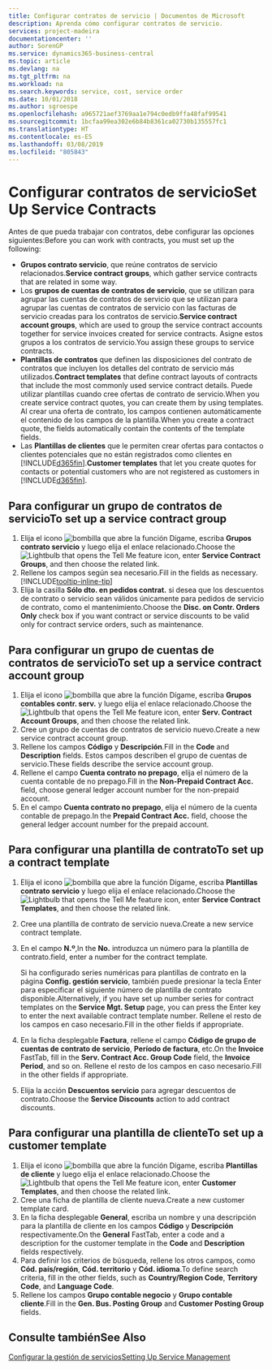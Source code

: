 ```yaml
---
title: Configurar contratos de servicio | Documentos de Microsoft
description: Aprenda cómo configurar contratos de servicio.
services: project-madeira
documentationcenter: ''
author: SorenGP
ms.service: dynamics365-business-central
ms.topic: article
ms.devlang: na
ms.tgt_pltfrm: na
ms.workload: na
ms.search.keywords: service, cost, service order
ms.date: 10/01/2018
ms.author: sgroespe
ms.openlocfilehash: a965721aef3769aa1e794c0edb9ffa48faf99541
ms.sourcegitcommit: 1bcfaa99ea302e6b84b8361ca02730b135557fc1
ms.translationtype: HT
ms.contentlocale: es-ES
ms.lasthandoff: 03/08/2019
ms.locfileid: "805843"
---
```

# <a name="set-up-service-contracts"></a><span data-ttu-id="0e0b7-103">Configurar contratos de servicio</span><span class="sxs-lookup"><span data-stu-id="0e0b7-103">Set Up Service Contracts</span></span>
<span data-ttu-id="0e0b7-104">Antes de que pueda trabajar con contratos, debe configurar las opciones siguientes:</span><span class="sxs-lookup"><span data-stu-id="0e0b7-104">Before you can work with contracts, you must set up the following:</span></span> 

* <span data-ttu-id="0e0b7-105">**Grupos contrato servicio**, que reúne contratos de servicio relacionados.</span><span class="sxs-lookup"><span data-stu-id="0e0b7-105">**Service contract groups**, which gather service contracts that are related in some way.</span></span>
* <span data-ttu-id="0e0b7-106">Los **grupos de cuentas de contratos de servicio**, que se utilizan para agrupar las cuentas de contratos de servicio que se utilizan para agrupar las cuentas de contratos de servicio con las facturas de servicio creadas para los contratos de servicio.</span><span class="sxs-lookup"><span data-stu-id="0e0b7-106">**Service contract account groups**, which are used to group the service contract accounts together for service invoices created for service contracts.</span></span> <span data-ttu-id="0e0b7-107">Asigne estos grupos a los contratos de servicio.</span><span class="sxs-lookup"><span data-stu-id="0e0b7-107">You assign these groups to service contracts.</span></span>  
* <span data-ttu-id="0e0b7-108">**Plantillas de contratos** que definen las disposiciones del contrato de contratos que incluyen los detalles del contrato de servicio más utilizados.</span><span class="sxs-lookup"><span data-stu-id="0e0b7-108">**Contract templates** that define contract layouts of contracts that include the most commonly used service contract details.</span></span> <span data-ttu-id="0e0b7-109">Puede utilizar plantillas cuando cree ofertas de contrato de servicio.</span><span class="sxs-lookup"><span data-stu-id="0e0b7-109">When you create service contract quotes, you can create them by using templates.</span></span> <span data-ttu-id="0e0b7-110">Al crear una oferta de contrato, los campos contienen automáticamente el contenido de los campos de la plantilla.</span><span class="sxs-lookup"><span data-stu-id="0e0b7-110">When you create a contract quote, the fields automatically contain the contents of the template fields.</span></span>
* <span data-ttu-id="0e0b7-111">Las **Plantillas de clientes** que le permiten crear ofertas para contactos o clientes potenciales que no están registrados como clientes en [!INCLUDE[d365fin](includes/d365fin_md.md)].</span><span class="sxs-lookup"><span data-stu-id="0e0b7-111">**Customer templates** that let you create quotes for contacts or potential customers who are not registered as customers in [!INCLUDE[d365fin](includes/d365fin_md.md)].</span></span>  

## <a name="to-set-up-a-service-contract-group"></a><span data-ttu-id="0e0b7-112">Para configurar un grupo de contratos de servicio</span><span class="sxs-lookup"><span data-stu-id="0e0b7-112">To set up a service contract group</span></span>  
1. <span data-ttu-id="0e0b7-113">Elija el icono ![bombilla que abre la función Dígame](media/ui-search/search_small.png "Dígame que desea hacer"), escriba **Grupos contrato servicio** y luego elija el enlace relacionado.</span><span class="sxs-lookup"><span data-stu-id="0e0b7-113">Choose the ![Lightbulb that opens the Tell Me feature](media/ui-search/search_small.png "Tell me what you want to do") icon, enter **Service Contract Groups**, and then choose the related link.</span></span>  
2. <span data-ttu-id="0e0b7-114">Rellene los campos según sea necesario.</span><span class="sxs-lookup"><span data-stu-id="0e0b7-114">Fill in the fields as necessary.</span></span> [!INCLUDE[tooltip-inline-tip](includes/tooltip-inline-tip_md.md)]
3. <span data-ttu-id="0e0b7-115">Elija la casilla **Sólo dto. en pedidos contrat.** si desea que los descuentos de contrato o servicio sean válidos únicamente para pedidos de servicio de contrato, como el mantenimiento.</span><span class="sxs-lookup"><span data-stu-id="0e0b7-115">Choose the **Disc. on Contr. Orders Only** check box if you want contract or service discounts to be valid only for contract service orders, such as maintenance.</span></span>  

## <a name="to-set-up-a-service-contract-account-group"></a><span data-ttu-id="0e0b7-116">Para configurar un grupo de cuentas de contratos de servicio</span><span class="sxs-lookup"><span data-stu-id="0e0b7-116">To set up a service contract account group</span></span>  
1. <span data-ttu-id="0e0b7-117">Elija el icono ![bombilla que abre la función Dígame](media/ui-search/search_small.png "Dígame que desea hacer"), escriba **Grupos contables contr. serv.** y luego elija el enlace relacionado.</span><span class="sxs-lookup"><span data-stu-id="0e0b7-117">Choose the ![Lightbulb that opens the Tell Me feature](media/ui-search/search_small.png "Tell me what you want to do") icon, enter **Serv. Contract Account Groups**, and then choose the related link.</span></span>  
2. <span data-ttu-id="0e0b7-118">Cree un grupo de cuentas de contratos de servicio nuevo.</span><span class="sxs-lookup"><span data-stu-id="0e0b7-118">Create a new service contract account group.</span></span>   
3. <span data-ttu-id="0e0b7-119">Rellene los campos **Código** y **Descripción**.</span><span class="sxs-lookup"><span data-stu-id="0e0b7-119">Fill in the **Code** and **Description** fields.</span></span> <span data-ttu-id="0e0b7-120">Estos campos describen el grupo de cuentas de servicio.</span><span class="sxs-lookup"><span data-stu-id="0e0b7-120">These fields describe the service account group.</span></span>  
4. <span data-ttu-id="0e0b7-121">Rellene el campo **Cuenta contrato no prepago**, elija el número de la cuenta contable de no prepago.</span><span class="sxs-lookup"><span data-stu-id="0e0b7-121">Fill in the **Non-Prepaid Contract Acc.** field, choose general ledger account number for the non-prepaid account.</span></span>  
5. <span data-ttu-id="0e0b7-122">En el campo **Cuenta contrato no prepago**, elija el número de la cuenta contable de prepago.</span><span class="sxs-lookup"><span data-stu-id="0e0b7-122">In the **Prepaid Contract Acc.** field, choose the general ledger account number for the prepaid account.</span></span>  

## <a name="to-set-up-a-contract-template"></a><span data-ttu-id="0e0b7-123">Para configurar una plantilla de contrato</span><span class="sxs-lookup"><span data-stu-id="0e0b7-123">To set up a contract template</span></span>  
1. <span data-ttu-id="0e0b7-124">Elija el icono ![bombilla que abre la función Dígame](media/ui-search/search_small.png "Dígame que desea hacer"), escriba **Plantillas contrato servicio** y luego elija el enlace relacionado.</span><span class="sxs-lookup"><span data-stu-id="0e0b7-124">Choose the ![Lightbulb that opens the Tell Me feature](media/ui-search/search_small.png "Tell me what you want to do") icon, enter **Service Contract Templates**, and then choose the related link.</span></span>  
2. <span data-ttu-id="0e0b7-125">Cree una plantilla de contrato de servicio nueva.</span><span class="sxs-lookup"><span data-stu-id="0e0b7-125">Create a new service contract template.</span></span>  
3. <span data-ttu-id="0e0b7-126">En el campo **N.º**,</span><span class="sxs-lookup"><span data-stu-id="0e0b7-126">In the **No.**</span></span> <span data-ttu-id="0e0b7-127">introduzca un número para la plantilla de contrato.</span><span class="sxs-lookup"><span data-stu-id="0e0b7-127">field, enter a number for the contract template.</span></span>  
  
     <span data-ttu-id="0e0b7-128">Si ha configurado series numéricas para plantillas de contrato en la página **Config. gestión servicio**, también puede presionar la tecla Enter para especificar el siguiente número de plantilla de contrato disponible.</span><span class="sxs-lookup"><span data-stu-id="0e0b7-128">Alternatively, if you have set up number series for contract templates on the **Service Mgt. Setup** page, you can press the Enter key to enter the next available contract template number.</span></span> <span data-ttu-id="0e0b7-129">Rellene el resto de los campos en caso necesario.</span><span class="sxs-lookup"><span data-stu-id="0e0b7-129">Fill in the other fields if appropriate.</span></span>  
  
4. <span data-ttu-id="0e0b7-130">En la ficha desplegable **Factura**, rellene el campo **Código de grupo de cuentas de contrato de servicio**, **Período de factura**, etc.</span><span class="sxs-lookup"><span data-stu-id="0e0b7-130">On the **Invoice** FastTab, fill in the **Serv. Contract Acc. Group Code** field, the **Invoice Period**, and so on.</span></span> <span data-ttu-id="0e0b7-131">Rellene el resto de los campos en caso necesario.</span><span class="sxs-lookup"><span data-stu-id="0e0b7-131">Fill in the other fields if appropriate.</span></span>  
5. <span data-ttu-id="0e0b7-132">Elija la acción **Descuentos servicio** para agregar descuentos de contrato.</span><span class="sxs-lookup"><span data-stu-id="0e0b7-132">Choose the **Service Discounts** action to add contract discounts.</span></span>  

## <a name="to-set-up-a-customer-template"></a><span data-ttu-id="0e0b7-133">Para configurar una plantilla de cliente</span><span class="sxs-lookup"><span data-stu-id="0e0b7-133">To set up a customer template</span></span>  
1. <span data-ttu-id="0e0b7-134">Elija el icono ![bombilla que abre la función Dígame](media/ui-search/search_small.png "Dígame que desea hacer"), escriba **Plantillas de cliente** y luego elija el enlace relacionado.</span><span class="sxs-lookup"><span data-stu-id="0e0b7-134">Choose the ![Lightbulb that opens the Tell Me feature](media/ui-search/search_small.png "Tell me what you want to do") icon, enter **Customer Templates**, and then choose the related link.</span></span>  
2. <span data-ttu-id="0e0b7-135">Cree una ficha de plantilla de cliente nueva.</span><span class="sxs-lookup"><span data-stu-id="0e0b7-135">Create a new customer template card.</span></span>  
3. <span data-ttu-id="0e0b7-136">En la ficha desplegable **General**, escriba un nombre y una descripción para la plantilla de cliente en los campos **Código** y **Descripción** respectivamente.</span><span class="sxs-lookup"><span data-stu-id="0e0b7-136">On the **General** FastTab, enter a code and a description for the customer template in the **Code** and **Description** fields respectively.</span></span> 
4. <span data-ttu-id="0e0b7-137">Para definir los criterios de búsqueda, rellene los otros campos, como **Cód. país/región**, **Cód. territorio** y **Cód. idioma**.</span><span class="sxs-lookup"><span data-stu-id="0e0b7-137">To define search criteria, fill in the other fields, such as **Country/Region Code**, **Territory Code**, and **Language Code**.</span></span>  
5. <span data-ttu-id="0e0b7-138">Rellene los campos **Grupo contable negocio** y **Grupo contable cliente**.</span><span class="sxs-lookup"><span data-stu-id="0e0b7-138">Fill in the **Gen. Bus. Posting Group** and **Customer Posting Group** fields.</span></span>  

## <a name="see-also"></a><span data-ttu-id="0e0b7-139">Consulte también</span><span class="sxs-lookup"><span data-stu-id="0e0b7-139">See Also</span></span>
[<span data-ttu-id="0e0b7-140">Configurar la gestión de servicios</span><span class="sxs-lookup"><span data-stu-id="0e0b7-140">Setting Up Service Management</span></span>](service-setup-service.md)